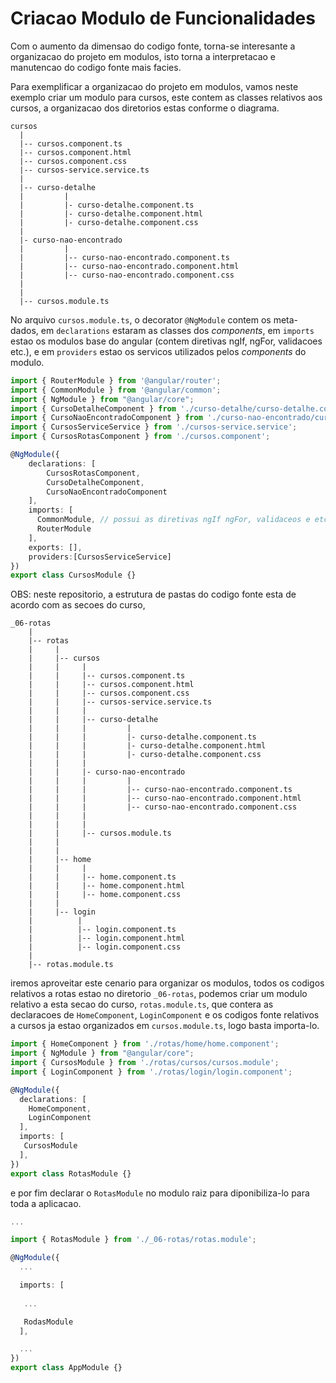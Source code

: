 # Criacao Modulo de Funcionalidades

Com o aumento da dimensao do codigo fonte, torna-se interesante a organizacao do projeto em modulos, isto torna a interpretacao e manutencao do codigo fonte mais facies.

Para exemplificar a organizacao do projeto em modulos, vamos neste exemplo criar um modulo para cursos, este contem as classes relativos aos cursos, a organizacao dos diretorios estas conforme o diagrama.

```
cursos
  |
  |-- cursos.component.ts
  |-- cursos.component.html
  |-- cursos.component.css
  |-- cursos-service.service.ts
  |
  |-- curso-detalhe
  |         |
  |         |- curso-detalhe.component.ts
  |         |- curso-detalhe.component.html
  |         |- curso-detalhe.component.css
  |         
  |- curso-nao-encontrado
  |         |
  |         |-- curso-nao-encontrado.component.ts
  |         |-- curso-nao-encontrado.component.html
  |         |-- curso-nao-encontrado.component.css
  |
  |
  |-- cursos.module.ts
```

No arquivo `cursos.module.ts`, o decorator `@NgModule` contem os meta-dados, em `declarations` estaram as classes dos _components_, em `imports` estao os modulos base do angular (contem diretivas ngIf, ngFor, validacoes etc.), e em `providers` estao os servicos utilizados pelos _components_ do modulo.

```typescript
import { RouterModule } from '@angular/router';
import { CommonModule } from '@angular/common';
import { NgModule } from "@angular/core";
import { CursoDetalheComponent } from './curso-detalhe/curso-detalhe.component';
import { CursoNaoEncontradoComponent } from './curso-nao-encontrado/curso-nao-encontrado.component';
import { CursosServiceService } from './cursos-service.service';
import { CursosRotasComponent } from './cursos.component';

@NgModule({
    declarations: [
        CursosRotasComponent,
        CursoDetalheComponent,
        CursoNaoEncontradoComponent
    ],
    imports: [
      CommonModule, // possui as diretivas ngIf ngFor, validaceos e etc.
      RouterModule
    ],
    exports: [],
    providers:[CursosServiceService]
})
export class CursosModule {}
```

OBS: neste repositorio, a estrutura de pastas do codigo fonte esta de acordo com as secoes do curso,

```
_06-rotas
    |
    |-- rotas
    |     |
    |     |-- cursos
    |     |     |
    |     |     |-- cursos.component.ts
    |     |     |-- cursos.component.html
    |     |     |-- cursos.component.css
    |     |     |-- cursos-service.service.ts
    |     |     |
    |     |     |-- curso-detalhe
    |     |     |         |
    |     |     |         |- curso-detalhe.component.ts
    |     |     |         |- curso-detalhe.component.html
    |     |     |         |- curso-detalhe.component.css
    |     |     |         
    |     |     |- curso-nao-encontrado
    |     |     |         |
    |     |     |         |-- curso-nao-encontrado.component.ts
    |     |     |         |-- curso-nao-encontrado.component.html
    |     |     |         |-- curso-nao-encontrado.component.css
    |     |     |
    |     |     |
    |     |     |-- cursos.module.ts
    |     |
    |     |
    |     |-- home
    |     |     |
    |     |     |-- home.component.ts
    |     |     |-- home.component.html
    |     |     |-- home.component.css
    |     |     
    |     |-- login
    |          |
    |          |-- login.component.ts
    |          |-- login.component.html
    |          |-- login.component.css
    |
    |-- rotas.module.ts           
```

 iremos aproveitar este cenario para organizar os modulos, todos os codigos relativos a rotas estao no diretorio `_06-rotas`, podemos criar um modulo relativo a esta secao do curso, `rotas.module.ts`, que contera as declaracoes de `HomeComponent`, `LoginComponent` e os codigos fonte relativos a cursos ja estao organizados em `cursos.module.ts`, logo basta importa-lo.

```typescript
import { HomeComponent } from './rotas/home/home.component';
import { NgModule } from "@angular/core";
import { CursosModule } from './rotas/cursos/cursos.module';
import { LoginComponent } from './rotas/login/login.component';

@NgModule({
  declarations: [
    HomeComponent,
    LoginComponent
  ],
  imports: [
   CursosModule
  ],
})
export class RotasModule {}
```

e por fim declarar o `RotasModule` no modulo raiz para diponibiliza-lo para toda a aplicacao.

```typescript
...

import { RotasModule } from './_06-rotas/rotas.module';

@NgModule({
  ...

  imports: [
  
   ...

   RodasModule
  ],

  ...
})
export class AppModule {}
